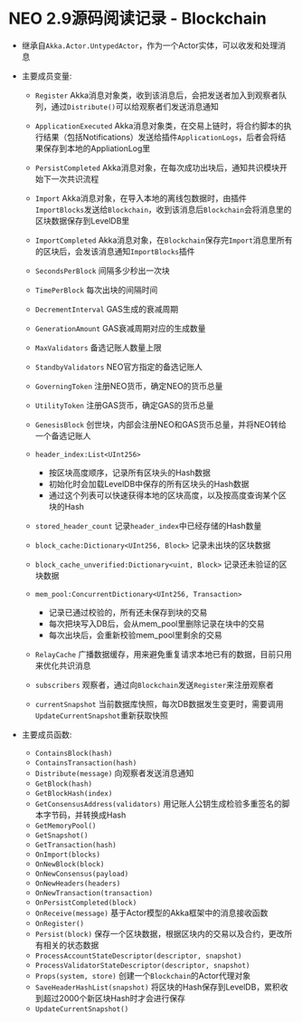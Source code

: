 # NEO 2.9源码阅读记录 - Blockchain
* 继承自`Akka.Actor.UntypedActor`，作为一个Actor实体，可以收发和处理消息
* 主要成员变量:
  * `Register` Akka消息对象类，收到该消息后，会把发送者加入到观察者队列，通过`Distribute()`可以给观察者们发送消息通知
  * `ApplicationExecuted` Akka消息对象类，在交易上链时，将合约脚本的执行结果（包括Notifications）发送给插件`ApplicationLogs`，后者会将结果保存到本地的AppliationLog里
  * `PersistCompleted` Akka消息对象，在每次成功出块后，通知共识模块开始下一次共识流程
  * `Import` Akka消息对象，在导入本地的离线包数据时，由插件`ImportBlocks`发送给`Blockchain`，收到该消息后`Blockchain`会将消息里的区块数据保存到LevelDB里
  * `ImportCompleted` Akka消息对象，在`Blockchain`保存完`Import`消息里所有的区块后，会发该消息通知`ImportBlocks`插件

  * `SecondsPerBlock` 间隔多少秒出一次块
  * `TimePerBlock` 每次出块的间隔时间

  * `DecrementInterval` GAS生成的衰减周期
  * `GenerationAmount` GAS衰减周期对应的生成数量

  * `MaxValidators` 备选记账人数量上限
  * `StandbyValidators` NEO官方指定的备选记账人

  * `GoverningToken` 注册NEO货币，确定NEO的货币总量
  * `UtilityToken` 注册GAS货币，确定GAS的货币总量
  * `GenesisBlock` 创世块，内部会注册NEO和GAS货币总量，并将NEO转给一个备选记账人

  * `header_index:List<UInt256>` 	
    * 按区块高度顺序，记录所有区块头的Hash数据
    * 初始化时会加载LevelDB中保存的所有区块头的Hash数据
    * 通过这个列表可以快速获得本地的区块高度，以及按高度查询某个区块的Hash
  * `stored_header_count` 记录`header_index`中已经存储的Hash数量

  * `block_cache:Dictionary<UInt256, Block>` 记录未出块的区块数据
  * `block_cache_unverified:Dictionary<uint, Block>` 记录还未验证的区块数据
  * `mem_pool:ConcurrentDictionary<UInt256, Transaction>`
    * 记录已通过校验的，所有还未保存到块的交易
    * 每次把块写入DB后，会从mem_pool里删除记录在块中的交易
    * 每次出块后，会重新校验mem_pool里剩余的交易

  * `RelayCache` 广播数据缓存，用来避免重复请求本地已有的数据，目前只用来优化共识消息
  * `subscribers` 观察者，通过向`Blockchain`发送`Register`来注册观察者
  * `currentSnapshot` 当前数据库快照，每次DB数据发生变更时，需要调用`UpdateCurrentSnapshot`重新获取快照

* 主要成员函数:
  * `ContainsBlock(hash)`
  * `ContainsTransaction(hash)`
  * `Distribute(message)` 向观察者发送消息通知
  * `GetBlock(hash)`
  * `GetBlockHash(index)`
  * `GetConsensusAddress(validators)` 用记账人公钥生成检验多重签名的脚本字节码，并转换成Hash
  * `GetMemoryPool()`
  * `GetSnapshot()`
  * `GetTransaction(hash)`
  * `OnImport(blocks)`
  * `OnNewBlock(block)`
  * `OnNewConsensus(payload)`
  * `OnNewHeaders(headers)`
  * `OnNewTransaction(transaction)`
  * `OnPersistCompleted(block)`
  * `OnReceive(message)` 基于Actor模型的Akka框架中的消息接收函数
  * `OnRegister()`
  * `Persist(block)` 保存一个区块数据，根据区块内的交易以及合约，更改所有相关的状态数据
  * `ProcessAccountStateDescriptor(descriptor, snapshot)`
  * `ProcessValidatorStateDescriptor(descriptor, snapshot)`
  * `Props(system, store)` 创建一个`Blockchain`的Actor代理对象
  * `SaveHeaderHashList(snapshot)` 将区块的Hash保存到LevelDB，累积收到超过2000个新区块Hash时才会进行保存
  * `UpdateCurrentSnapshot()`